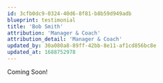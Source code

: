 ```yaml
---
id: 3cfb0dc9-0324-40d6-8f81-b8b59d949adb
blueprint: testimonial
title: 'Bob Smith'
attribution: 'Manager & Coach'
attribution_detail: 'Manager & Coach'
updated_by: 30a080a8-89ff-42bb-8e11-af1cd856bc8e
updated_at: 1688752978
---
```

Coming Soon!